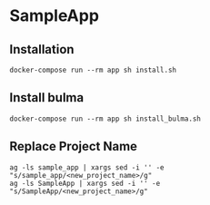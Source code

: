 # SampleApp

## Installation
```
docker-compose run --rm app sh install.sh
```

## Install bulma
```
docker-compose run --rm app sh install_bulma.sh
```

## Replace Project Name
```
ag -ls sample_app | xargs sed -i '' -e "s/sample_app/<new_project_name>/g"
ag -ls SampleApp | xargs sed -i '' -e "s/SampleApp/<new_project_name>/g"
```